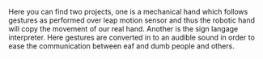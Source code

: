Here you can find two projects, one is a mechanical hand which  follows gestures as performed over leap motion sensor and thus the robotic hand will copy the movement of our real hand.
Another is the sign langage interpreter. Here gestures are converted in to an audible sound in order to ease the communication between  eaf and dumb people and others.

